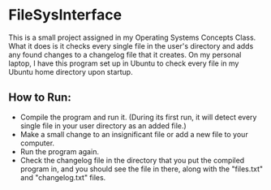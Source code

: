 # FileSysInterface
This is a small project assigned in my Operating Systems Concepts Class. What it does is it checks every single file in the user's directory and adds any found changes to a changelog file that it creates. On my personal laptop, I have this program set up in Ubuntu to check every file in my Ubuntu home directory upon startup.
## How to Run:
- Compile the program and run it. (During its first run, it will detect every single file in your user directory as an added file.)
- Make a small change to an insignificant file or add a new file to your computer.
- Run the program again.
- Check the changelog file in the directory that you put the compiled program in, and you should see the file in there, along with the "files.txt" and "changelog.txt" files.

